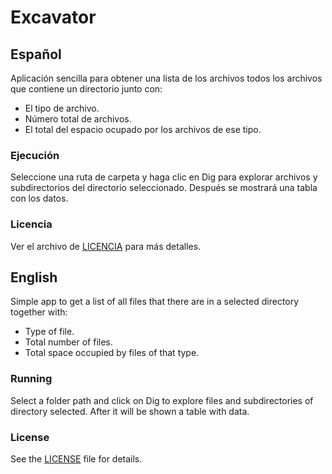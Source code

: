 # Excavator
## Español
Aplicación sencilla para obtener una lista de los archivos todos los archivos que contiene un directorio junto con:
- El tipo de archivo.
- Número total de archivos.
- El total del espacio ocupado por los archivos de ese tipo.

### Ejecución
Seleccione una ruta de carpeta y haga clic en Dig para explorar archivos y subdirectorios del directorio seleccionado. Después se mostrará una tabla con los datos.

### Licencia
Ver el archivo de [LICENCIA](LICENSE) para más detalles.

## English
Simple app to get a list of all files that there are in a selected directory together with:
- Type of file.
- Total number of files.
- Total space occupied by files of that type.

### Running
Select a folder path and click on Dig to explore files and subdirectories of directory selected. After it will be shown a table with data.

### License
See the [LICENSE](LICENSE) file for details.
